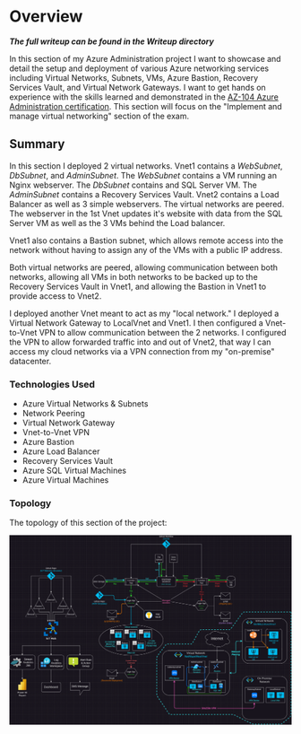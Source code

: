# Overview
***The full writeup can be found in the Writeup directory***

In this section of my Azure Administration project I want to showcase and detail the setup and deployment of various Azure networking services including Virtual Networks, Subnets, VMs, Azure Bastion, Recovery Services Vault, and Virtual Network Gateways. I want to get hands on experience with the skills learned and demonstrated in the [AZ-104 Azure Administration certification](https://learn.microsoft.com/en-us/credentials/certifications/azure-administrator/?practice-assessment-type=certification). This section will  focus on the "Implement and manage virtual networking" section of the exam. 
## Summary
In this section I deployed 2 virtual networks. Vnet1 contains a *WebSubnet*, *DbSubnet*, and *AdminSubnet*. The *WebSubnet* contains a VM running an Nginx webserver. The *DbSubnet* contains and SQL Server VM. The *AdminSubnet* contains a Recovery Services Vault. Vnet2 contains a Load Balancer as well as 3 simple webservers. The virtual networks are peered. The webserver in the 1st Vnet updates it's website with data from the SQL Server VM as well as the 3 VMs behind the Load balancer. 

Vnet1 also contains a Bastion subnet, which allows remote access into the network without having to assign any of the VMs with a public IP address.

Both virtual networks are peered, allowing communication between both networks, allowing all VMs in both networks to be backed up to the Recovery Services Vault in Vnet1, and allowing the Bastion in Vnet1 to provide access to Vnet2.

I deployed another Vnet meant to act as my "local network." I deployed a Virtual Network Gateway to LocalVnet and Vnet1. I then configured a Vnet-to-Vnet VPN to allow communication between the 2 networks. I configured the VPN to allow forwarded traffic into and out of Vnet2, that way I can access my cloud networks via a VPN connection from my "on-premise" datacenter.
### Technologies Used
- Azure Virtual Networks & Subnets
- Network Peering
- Virtual Network Gateway
- Vnet-to-Vnet VPN
- Azure Bastion
- Azure Load Balancer
- Recovery Services Vault
- Azure SQL Virtual Machines
- Azure Virtual Machines

### Topology
The topology of this section of the project:

![](Writeup/Screenshots/netmaze.png)
